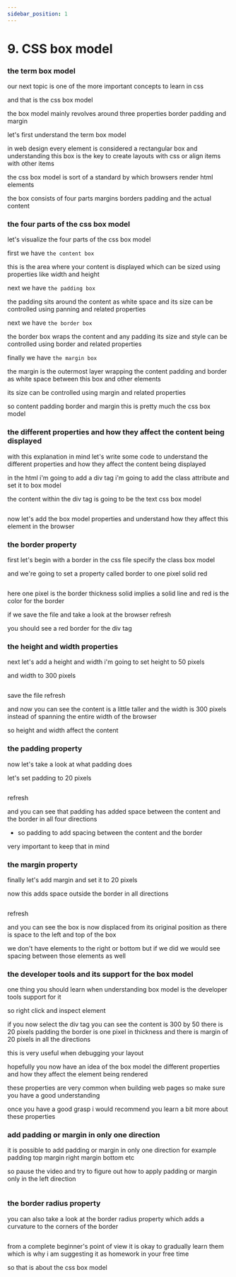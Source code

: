 ```yaml
---
sidebar_position: 1
---
```


# 9. CSS box model

### the term box model

our next topic is one of the more important concepts to learn in css

and that is the css box model

the box model mainly revolves around
three properties border padding and margin

let's first understand the term box model

in web design every element is considered a rectangular box
and understanding this box is the key to create layouts with css or align items
with other items

the css box model is sort of a standard
by which browsers render html elements

the box consists of four parts
margins borders padding and the actual content

### the four parts of the css box model

let's visualize the four parts of the
css box model

first we have `the content box`

this is the area where your content is displayed which can be sized using properties like
width and height

next we have `the padding box`

the padding sits around the content as white space and its size can be controlled using
panning and related properties

next we have `the border box`

the border box wraps the content and any padding
its size and style can be controlled using border and related properties

finally we have `the margin box`

the margin is the outermost layer
wrapping the content padding and border as white space between this box and
other elements

its size can be controlled using margin and related properties

so content padding border and margin this is pretty much the css box model

### the different properties and how they affect the content being displayed

with this explanation in mind let's write some code to understand the different properties and how they affect the content being displayed

in the html i'm going to add a div tag
i'm going to add the class attribute and set it to box model

the content within the div tag is going to be the text css box model

```html

```

now let's add the box model properties and understand how they affect this
element in the browser

### the border property

first let's begin with a border
in the css file specify the class box model

and we're going to set a property called border to one pixel
solid red

```css

```

here one pixel is the border thickness
solid implies a solid line and red is the color for the border

if we save the file and take a look at the browser refresh

you should see a red border for the div tag

### the height and width properties

next let's add a height and width
i'm going to set height to 50 pixels

and width to 300 pixels

```css

```

save the file refresh

and now you can see the content is a
little taller and the width is 300 pixels instead of spanning the entire
width of the browser

so height and width affect the content

### the padding property

now let's take a look at what padding does

let's set padding to 20 pixels

```css

```

refresh

and you can see that padding has added space between the content and the border
in all four directions

- so padding to add spacing between the content and the border

very important to keep that in mind

### the margin property

finally let's add margin and set it to 20 pixels

now this adds space outside the border in all directions

```css

```

refresh

and you can see the box is now displaced from its original position as there is
space to the left and top of the box

we don't have elements to the right or
bottom but if we did we would see spacing between those elements as well

### the developer tools and its support for the box model

one thing you should learn when understanding box model is the developer tools support for it

so right click and
inspect element

if you now select the div tag
you can see the content is 300 by 50 there is 20 pixels padding
the border is one pixel in thickness and there is margin of 20 pixels in all the
directions

this is very useful when debugging your layout

hopefully you now have an idea of the box model the different properties and
how they affect the element being rendered

these properties are very common when
building web pages so make sure you have a good understanding

once you have a good grasp
i would recommend you learn a bit more about these properties

### add padding or margin in only one direction

it is possible to add padding or margin
in only one direction for example padding top margin right
margin bottom etc

so pause the video and try to figure out
how to apply padding or margin only in the left direction

```css

```

### the border radius property

you can also take a look at the border
radius property which adds a curvature to the corners of the border

```css

```

from a complete beginner's point of view it is okay to gradually learn them which
is why i am suggesting it as homework in your free time

so that is about the css box model
